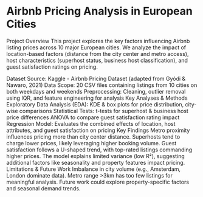 # Airbnb Pricing Analysis in European Cities
Project Overview
This project explores the key factors influencing Airbnb listing prices across 10 major European cities. We analyze the impact of location-based factors (distance from the city center and metro access), host characteristics (superhost status, business host classification), and guest satisfaction ratings on pricing.

Dataset
Source: Kaggle - Airbnb Pricing Dataset (adapted from Gyódi & Nawaro, 2021)
Data Scope: 20 CSV files containing listings from 10 cities on both weekdays and weekends
Preprocessing: Cleaning, outlier removal using IQR, and feature engineering for analysis
Key Analyses & Methods
Exploratory Data Analysis (EDA): KDE & box plots for price distribution, city-wise comparisons
Statistical Tests:
t-tests for superhost & business host price differences
ANOVA to compare guest satisfaction rating impact
Regression Model: Evaluates the combined effects of location, host attributes, and guest satisfaction on pricing
Key Findings
Metro proximity influences pricing more than city center distance.
Superhosts tend to charge lower prices, likely leveraging higher booking volume.
Guest satisfaction follows a U-shaped trend, with top-rated listings commanding higher prices.
The model explains limited variance (low R²), suggesting additional factors like seasonality and property features impact pricing.
Limitations & Future Work
Imbalance in city volume (e.g., Amsterdam, London dominate data).
Metro range >3km has too few listings for meaningful analysis.
Future work could explore property-specific factors and seasonal demand trends.
